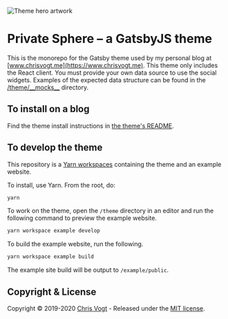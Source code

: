 <img src="https://raw.githubusercontent.com/chrisvogt/gatsby-theme-private-sphere/master/theme/assets/hero.png" alt="Theme hero artwork" />

<br />

# Private Sphere – a GatsbyJS theme

This is the monorepo for the Gatsby theme used by my personal blog at [www.chrisvogt.me](https://www.chrisvogt.me). This theme only includes the React client. You must provide your own data source to use the social widgets. Examples of the expected data structure can be found in the [/theme/\_\_mocks\_\_](https://github.com/chrisvogt/gatsby-theme-private-sphere/tree/master/theme/__mocks__) directory.

## To install on a blog

Find the theme install instructions in [the theme's README](https://github.com/chrisvogt/gatsby-theme-private-sphere/tree/master/theme/README.md).

## To develop the theme

This repository is a [Yarn workspaces](https://yarnpkg.com/lang/en/docs/workspaces/) containing the theme and an example website.

To install, use Yarn. From the root, do:

```sh
yarn
```

To work on the theme, open the `/theme` directory in an editor and run the following command to preview the example website.

```sh
yarn workspace example develop
```

To build the example website, run the following.

```sh
yarn workspace example build
```

The example site build will be output to `/example/public`.

## Copyright & License

Copyright © 2019-2020 [Chris Vogt](https://www.chrisvogt.me) - Released under the [MIT license](LICENSE).
